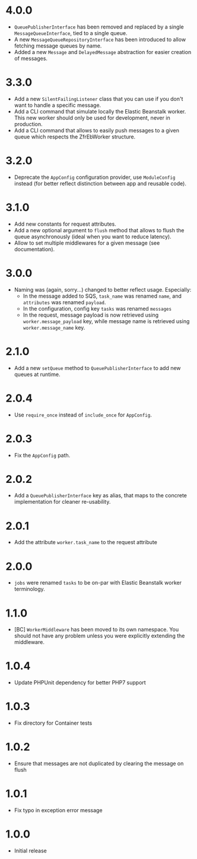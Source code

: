 # 4.0.0

* `QueuePublisherInterface` has been removed and replaced by a single `MessageQueueInterface`, tied to a single queue.
* A new `MessageQueueRepositoryInterface` has been introduced to allow fetching message queues by name.
* Added a new `Message` and `DelayedMessage` abstraction for easier creation of messages.

# 3.3.0

* Add a new `SilentFailingListener` class that you can use if you don't want to handle a specific message.
* Add a CLI command that simulate locally the Elastic Beanstalk worker. This new worker should only be used for
development, never in production.
* Add a CLI command that allows to easily push messages to a given queue which respects the ZfrEbWorker structure.

# 3.2.0

* Deprecate the `AppConfig` configuration provider, use `ModuleConfig` instead (for better reflect distinction between app and
reusable code).

# 3.1.0

* Add new constants for request attributes.
* Add a new optional argument to `flush` method that allows to flush the queue asynchronously (ideal when you want to reduce
latency).
* Allow to set multiple middlewares for a given message (see documentation).

# 3.0.0

* Naming was (again, sorry...) changed to better reflect usage. Especially: 
    * In the message added to SQS, `task_name` was renamed `name`, and `attributes` was renamed `payload`.
    * In the configuration, config key `tasks` was renamed `messages`
    * In the request, message payload is now retrieved using `worker.message_payload` key, while message name is retrieved
    using `worker.message_name` key.

# 2.1.0

* Add a new `setQueue` method to `QueuePublisherInterface` to add new queues at runtime.

# 2.0.4

* Use `require_once` instead of `include_once` for `AppConfig`.

# 2.0.3

* Fix the `AppConfig` path.

# 2.0.2

* Add a `QueuePublisherInterface` key as alias, that maps to the concrete implementation for cleaner re-usability.

# 2.0.1

* Add the attribute `worker.task_name` to the request attribute

# 2.0.0

* `jobs` were renamed `tasks` to be on-par with Elastic Beanstalk worker terminology.

# 1.1.0

* [BC] `WorkerMiddleware` has been moved to its own namespace. You should not have any problem unless you were
explicitly extending the middleware.

# 1.0.4

* Update PHPUnit dependency for better PHP7 support

# 1.0.3

* Fix directory for Container tests

# 1.0.2

* Ensure that messages are not duplicated by clearing the message on flush

# 1.0.1

* Fix typo in exception error message

# 1.0.0

* Initial release